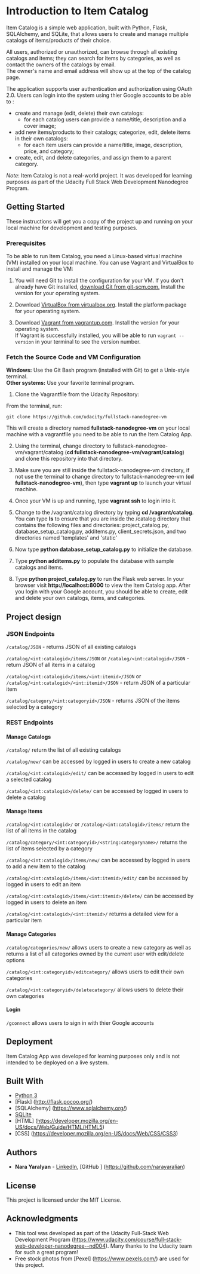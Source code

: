 # Introduction to Item Catalog

Item Catalog is a simple web application, built with Python, Flask, SQLAlchemy, and SQLite, that allows users to create and manage multiple catalogs of items/products of their choice. 

All users, authorized or unauthorized, can browse through all existing catalogs and items; they can search for items by categories, as well as contact the owners of the catalogs by email.  
The owner's name and email address will show up at the top of the catalog page.  

The application supports user authentication and authorization using OAuth 2.0. Users can login into the system using thier Google accounts to be able to :  
* create and manage (edit, delete) their own catalogs:
    * for each catalog users can provide a name/title, description and a cover image;
* add new items/products to their catalogs; categorize, edit, delete items in their own catalogs:
    * for each item users can provide a name/title, image, description, price, and category;
* create, edit, and delete categories, and assign them to a parent category.

*Note*: Item Catalog is not a real-world project. It was developed for learning purposes as part of the Udacity Full Stack Web Development Nanodegree Program. 

## Getting Started

These instructions will get you a copy of the project up and running on your local machine for development and testing purposes.

### Prerequisites

To be able to run Item Catalog, you need a Linux-based virtual machine (VM) installed on your local machine. 
You can use Vagrant and VirtualBox to install and manage the VM: 

1. You will need Git to install the configuration for your VM. If you don't already have Git installed, [download Git from git-scm.com.](http://git-scm.com/downloads) Install the version for your operating system.

2. Download [VirtualBox from virtualbox.org](https://www.virtualbox.org/wiki/Download_Old_Builds_5_1). Install the platform package for your operating system.
  
3. Download [Vagrant from vagrantup.com](https://www.vagrantup.com/downloads.html). Install the version for your operating system.  
If Vagrant is successfully installed, you will be able to run `vagrant --version` in your terminal to see the version number.

### Fetch the Source Code and VM Configuration

**Windows:** Use the Git Bash program (installed with Git) to get a Unix-style terminal.  
**Other systems:** Use your favorite terminal program. 

1. Clone the Vagrantfile from the Udacity Repository: 

From the terminal, run:

    git clone https://github.com/udacity/fullstack-nanodegree-vm

This will create a directory named **fullstack-nanodegree-vm** on your local machine with a vagrantfile you need to be able to run the Item Catalog App.

2. Using the terminal, change directory to fullstack-nanodegree-vm/vagrant/catalog (**cd fullstack-nanodegree-vm/vagrant/catalog**) and clone this repository into that directory.

3. Make sure you are still inside the fullstack-nanodegree-vm directory, if not use the terminal to change directory to fullstack-nanodegree-vm (**cd fullstack-nanodegree-vm**), then type **vagrant up** to launch your virtual machine.

4. Once your VM is up and running, type **vagrant ssh** to login into it.

5. Change to the /vagrant/catalog directory by typing **cd /vagrant/catalog**. You can type **ls** to ensure that you are inside the /catalog directory that contains the following files and directories: 
project_catalog.py, database_setup_catalog.py, additems.py, client_secrets.json,  and two directories named 'templates' and 'static'

6. Now type **python database_setup_catalog.py** to initialize the database.

7. Type **python additems.py** to populate the database with sample catalogs and items.

8. Type **python project_catalog.py** to run the Flask web server. In your browser visit **http://localhost:8000** to view the Item Catalog app. 
After you login with your Google account, you should be able to create, edit and delete your own catalogs, items, and categories.

## Project design

### JSON Endpoints

`/catalog/JSON` - returns JSON of all existing catalogs 

`/catalog/<int:catalogid>/items/JSON` or `/catalog/<int:catalogid>/JSON` - return JSON of all items in a catalog

`/catalog/<int:catalogid>/items/<int:itemid>/JSON` or `/catalog/<int:catalogid>/<int:itemid>/JSON` - return JSON of a particular item

`/catalog/category/<int:categoryid>/JSON` - returns JSON of the items selected by a category

### REST Endpoints

#### Manage Catalogs

`/catalog/` return the list of all existing catalogs 

`/catalog/new/` can be accessed by logged in users to create a new catalog 

`/catalog/<int:catalogid>/edit/` can be accessed by logged in users to edit a selected catalog 

`/catalog/<int:catalogid>/delete/` can be accessed by logged in users to delete a catalog 

#### Manage Items

`/catalog/<int:catalogid>/` or  `/catalog/<int:catalogid>/items/` return the list of all items in the catalog 

`/catalog/category/<int:categoryid>/<string:categoryname>/` returns the list of items selected by a category 

`/catalog/<int:catalogid>/items/new/` can be accessed by logged in users to add a new item to the catalog 

`/catalog/<int:catalogid>/items/<int:itemid>/edit/` can be accessed by logged in users to edit an item 

`/catalog/<int:catalogid>/items/<int:itemid>/delete/` can be accessed by logged in users to delete an item  

`/catalog/<int:catalogid>/<int:itemid>/` returns a detailed view for a particular item 

#### Manage Categories

`/catalog/categories/new/`  allows users to create a new category as well as returns a list of all categories owned by the current user with edit/delete options 

`/catalog/<int:categoryid>/editcategory/`  allows users to edit their own categories 

`/catalog/<int:categoryid>/deletecategory/` allows users to delete their own categories

#### Login

`/gconnect` allows users to sign in with thier Google accounts 

## Deployment

Item Catalog App was developed for learning purposes only and is not intended to be deployed on a live system.

## Built With

* [Python 3](https://www.python.org/)
* [Flask] (http://flask.pocoo.org/)
* [SQLAlchemy] (https://www.sqlalchemy.org/)
* [SQLite](https://www.sqlite.org)
* [HTML] (https://developer.mozilla.org/en-US/docs/Web/Guide/HTML/HTML5)
* [CSS] (https://developer.mozilla.org/en-US/docs/Web/CSS/CSS3)

## Authors

* **Nara Yaralyan** - [LinkedIn](https://www.linkedin.com/in/nara-yaralyan-0b35a833/), [GitHub ] (https://github.com/narayaralian)

## License

This project is licensed under the MIT License.

## Acknowledgments

* This tool was developed as part of the Udacity Full-Stack Web Development Program (https://www.udacity.com/course/full-stack-web-developer-nanodegree--nd004). Many thanks to the Udacity team for such a great program!
* Free stock photos from [Pexel] (https://www.pexels.com/) are used for this project.
